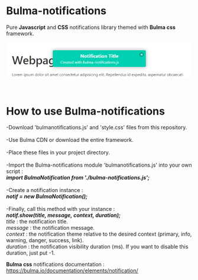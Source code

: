 # Bulma-notifications
Pure <b>Javascript</b> and <b>CSS</b> notifications library themed with <b>Bulma css</b> framework.
<br/>
 <p align="center">
  <img src="b-notifs_preview.png"/>
</p>
<br/>

# How to use Bulma-notifications
-Download 'bulmanotifications.js' and 'style.css' files from this repository.<br/><br/>
-Use Bulma CDN or download the entire framework.<br/><br/>
-Place these files in your project directory.<br/><br/>
-Import the Bulma-notifications module 'bulmanotifications.js' into your own script :<br/>
<b><i>import BulmaNotification from './bulma-notifications.js';</i></b><br/><br/>
-Create a notification instance :<br/>
<b><i>notif = new BulmaNotification();</i></b><br/><br/>
-Finally, call this method with your instance :<br/>
<b><i>notif.show(title, message, context, duration);</i></b><br/>
<i>title</i> : the notification title.<br/>
<i>message</i> : the notification message.<br/>
<i>context</i> : the notification theme relative to the desired context (primary, info, warning, danger, success, link).<br/>
<i>duration</i> : the notification visibility duration (ms). If you want to disable this duration, just put -1.<br/>

<b>Bulma css</b> notifications documentation : https://bulma.io/documentation/elements/notification/
